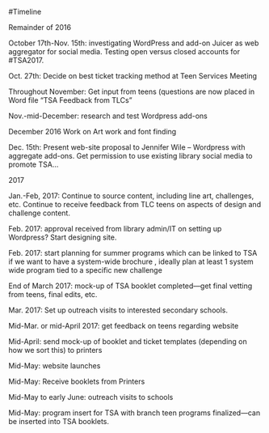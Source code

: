 #Timeline 

Remainder of 2016

October 17th-Nov. 15th: investigating WordPress and add-on Juicer as web aggregator for social media. Testing open versus closed accounts for #TSA2017.

Oct. 27th: Decide on best ticket tracking method at Teen Services Meeting

Throughout November: Get input from teens (questions are now placed in Word file “TSA Feedback from TLCs”

Nov.-mid-December: research and test Wordpress add-ons 

December 2016 Work on Art work and font finding

Dec. 15th: Present web-site proposal to Jennifer Wile – Wordpress with aggregate add-ons. Get permission to use existing library social media to promote TSA…

2017

Jan.-Feb, 2017: Continue to source content, including line art, challenges, etc. 
Continue to receive feedback from TLC teens on aspects of design and challenge content. 

Feb. 2017: approval received from library admin/IT on setting up Wordpress? Start designing site. 

Feb. 2017: start planning for summer programs which can be linked to TSA if we want to have a system-wide brochure , ideally plan at least 1 system wide program tied to a specific new challenge

End of March 2017: mock-up of TSA booklet completed—get final vetting from teens, final edits, etc.  

Mar. 2017: Set up outreach visits to interested secondary schools. 

Mid-Mar. or mid-April 2017: get feedback on teens regarding website

Mid-April: send mock-up of booklet and ticket templates (depending on how we sort this) to printers 

Mid-May: website launches 

Mid-May: Receive booklets from Printers

Mid-May to early June: outreach visits to schools

Mid-May: program insert for TSA with branch teen programs finalized—can be inserted into TSA booklets. 

